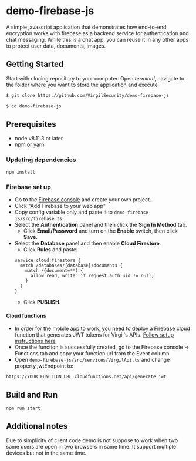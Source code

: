# demo-firebase-js
A simple javascript application that demonstrates how end-to-end encryption works with firebase as a backend service for authentication and chat messaging. While this is a chat app, you can reuse it in any other apps to protect user data, documents, images.

## Getting Started

Start with cloning repository to your computer. Open *terminal*, navigate to the folder where you want to store the application and execute
```bash
$ git clone https://github.com/VirgilSecurity/demo-firebase-js

$ cd demo-firebase-js
```

## Prerequisites

* node v8.11.3 or later
* npm or yarn

### Updating dependencies

```
npm install
```

### Firebase set up

* Go to the [Firebase console](https://console.firebase.google.com) and create your own project.
* Click "Add Firebase to your web app"
* Copy config variable only and paste it to `demo-firebase-js/src/firebase.ts`. 
* Select the **Authentication** panel and then click the **Sign In Method** tab.
  *  Click **Email/Password** and turn on the **Enable** switch, then click **Save**.
* Select the **Database** panel and then enable **Cloud Firestore**.
  * Click **Rules** and paste:
  ```
  service cloud.firestore {
    match /databases/{database}/documents {
      match /{document=**} {
        allow read, write: if request.auth.uid != null;
      }
    }
  }
  ```
  * Click **PUBLISH**.

#### Cloud functions
* In order for the mobile app to work, you need to deploy a Firebase cloud function that generates JWT tokens for Virgil's APIs. [Follow setup instructions here](https://github.com/VirgilSecurity/demo-firebase-func)
* Once the function is successfully created, go to the Firebase console -> Functions tab and copy your function url from the Event column
* Open `demo-firebase-js/src/services/VirgilApi.ts` and change property jwtEndpoint to:
```
https://YOUR_FUNCTION_URL.cloudfunctions.net/api/generate_jwt
```

## Build and Run
```
npm run start
```

## Additional notes

Due to simplicity of client code demo is not suppose to work when two same users are open in two browsers in same time. It support multiple devices but not in the same time.